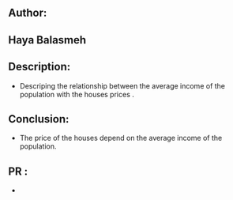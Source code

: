 
## Author:

## Haya Balasmeh

## Description:

- Descriping the relationship between the average income of the population with the houses prices .

## Conclusion:

- The price of the houses depend on the average income of the population.

## PR :
- 
